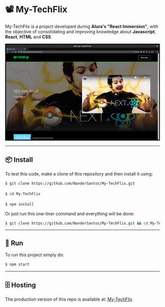 #	📽️	My-TechFlix

My-TechFlix is a project developed during **Alura's "React Immersion"**, with the objective of consolidating and improving knowledge about **Javascript**, **React**, **HTML** and **CSS**.

<p align="center">
  <img src="github-image.jpeg" width="1000" title="hover text">
</p>

---

##	📦	Install

To test this code, make a clone of this repository and then install it using:

```bash
$ git clone https://github.com/NanderSantos/My-TechFlix.git

$ cd My-TechFlix

$ npm install
```

Or just run this one-liner command and everything will be done:

```bash
$ git clone https://github.com/NanderSantos/My-TechFlix.git && cd My-TechFlix && npm install
```

---

##	🏃	Run

To run this project simply do:

```bash
$ npm start
```

---

##	🗄️	Hosting

The production version of this repo is available at: [My-TechFlix](https://my-tech-flix.vercel.app/)